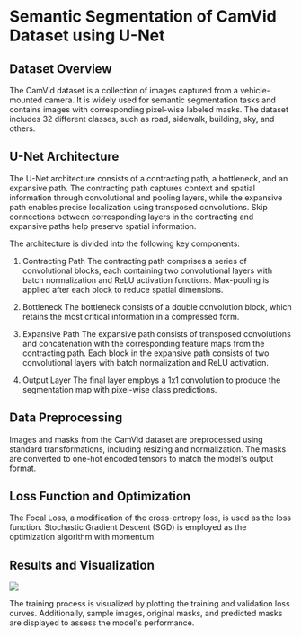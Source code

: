 # Semantic Segmentation of CamVid Dataset using U-Net

## Dataset Overview
The CamVid dataset is a collection of images captured from a vehicle-mounted camera. It is widely used for semantic segmentation tasks and contains images with corresponding pixel-wise labeled masks. The dataset includes 32 different classes, such as road, sidewalk, building, sky, and others.

## U-Net Architecture
The U-Net architecture consists of a contracting path, a bottleneck, and an expansive path. The contracting path captures context and spatial information through convolutional and pooling layers, while the expansive path enables precise localization using transposed convolutions. Skip connections between corresponding layers in the contracting and expansive paths help preserve spatial information.

The architecture is divided into the following key components:

1. Contracting Path
The contracting path comprises a series of convolutional blocks, each containing two convolutional layers with batch normalization and ReLU activation functions. Max-pooling is applied after each block to reduce spatial dimensions.

2. Bottleneck
The bottleneck consists of a double convolution block, which retains the most critical information in a compressed form.

3. Expansive Path
The expansive path consists of transposed convolutions and concatenation with the corresponding feature maps from the contracting path. Each block in the expansive path consists of two convolutional layers with batch normalization and ReLU activation.

4. Output Layer
The final layer employs a 1x1 convolution to produce the segmentation map with pixel-wise class predictions.

## Data Preprocessing
Images and masks from the CamVid dataset are preprocessed using standard transformations, including resizing and normalization. The masks are converted to one-hot encoded tensors to match the model's output format.

## Loss Function and Optimization
The Focal Loss, a modification of the cross-entropy loss, is used as the loss function. Stochastic Gradient Descent (SGD) is employed as the optimization algorithm with momentum.

## Results and Visualization
![](https://imgur.com/2RjxOEQ.png)

The training process is visualized by plotting the training and validation loss curves. Additionally, sample images, original masks, and predicted masks are displayed to assess the model's performance.

